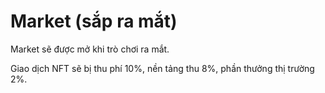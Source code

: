 # Market (sắp ra mắt)

Market sẽ được mở khi trò chơi ra mắt.

Giao dịch NFT sẽ bị thu phí 10%, nền tảng thu 8%, phần thưởng thị trường 2%.
